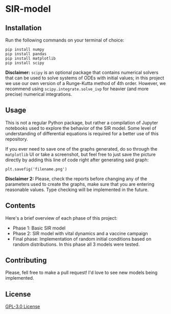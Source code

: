 # SIR-model

## Installation

Run the following commands on your terminal of choice:

```{bash}
pip install numpy
pip install pandas
pip install matplotlib
pip install scipy
```

**Disclaimer:** `scipy` is an optional package that contains numerical solvers that can be used to solve systems of ODEs with initial values; in this project we use our own version of a Runge-Kutta method of 4th order. However, we recommend using `scipy.integrate.solve_ivp` for heavier (and more precise) numerical integrations.

## Usage

This is not a regular Python package, but rather a compilation of Jupyter notebooks used to explore the behavior of the SIR model. Some level of understanding of differential equations is required for a better use of this repository.

If you ever need to save one of the graphs generated, do so through the `matplotlib` UI or take a screenshot, but feel free to just save the picture directly by adding this line of code right after generating said graph:

```{python}
plt.savefig('filename.png')
```

**Disclaimer 2:** Please, check the reports before changing any of the parameters used to create the graphs, make sure that you are entering reasonable values. Type checking will be implemented in the future.

## Contents

Here's a brief overview of each phase of this project:

- Phase 1: Basic SIR model
- Phase 2: SIR model with vital dynamics and a vaccine campaign
- Final phase: Implementation of random initial conditions based on random distributions. In this phase all 3 models were tested.

## Contributing

Please, fell free to make a pull request! I'd love to see new models being implemented.

## License

[GPL-3.0 License](https://github.com/JuanEcheagaray75/SIR-model/blob/master/LICENSE)
